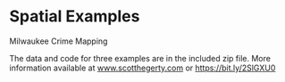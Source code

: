 # Spatial Examples
Milwaukee Crime Mapping

The data and code for three examples are in the included zip file. More information available at www.scotthegerty.com  or https://bit.ly/2SlGXU0 
